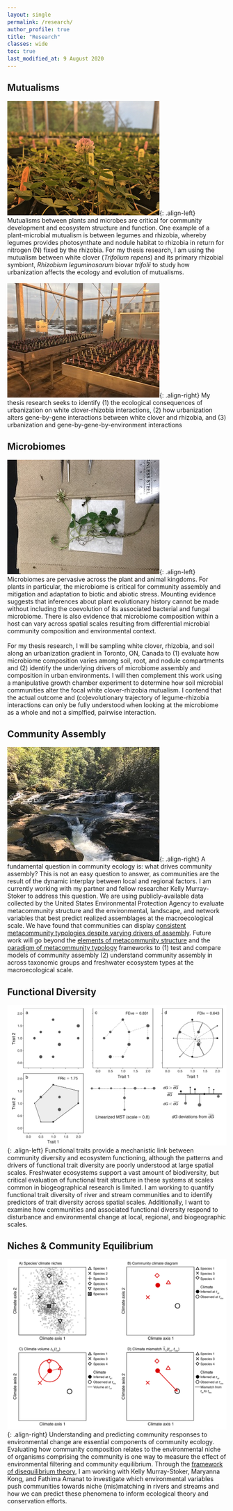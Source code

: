```yaml
---
layout: single
permalink: /research/
author_profile: true
title: "Research"
classes: wide
toc: true
last_modified_at: 9 August 2020
---
```


## Mutualisms

![](../assets/images/clover.5.2.jpg){: .align-left} Mutualisms between plants and microbes are critical for community development and ecosystem structure and function. One example of a plant-microbial mutualism is between legumes and rhizobia, whereby legumes provides photosynthate and nodule habitat to rhizobia in return for nitrogen (N) fixed by the rhizobia. For my thesis research, I am using the mutualism between white clover (_Trifolium repens_) and its primary rhizobial symbiont, _Rhizobium leguminosarum_ biovar _trifolii_ to study how urbanization affects the ecology and evolution of mutualisms. 
<br>
<br>
![](../assets/images/greenhouse.1.2.jpg){: .align-right} My thesis research seeks to identify (1) the ecological consequences of urbanization on white clover-rhizobia interactions, (2) how urbanization alters gene-by-gene interactions between white clover and rhizobia, and (3) urbanization and gene-by-gene-by-environment interactions


## Microbiomes
![](../assets/images/clover.4.2.jpg){: .align-left} Microbiomes are pervasive across the plant and animal kingdoms. For plants in particular, the microbiome is critical for community assembly and mitigation and adaptation to biotic and abiotic stress. Mounting evidence suggests that inferences about plant evolutionary history cannot be made without including the coevolution of its associated bacterial and fungal microbiome. There is also evidence that microbiome composition within a host can vary across spatial scales resulting from differential microbial community composition and environmental context.
<br>
<br>
For my thesis research, I will be sampling white clover, rhizobia, and soil along an urbanization gradient in Toronto, ON, Canada to (1) evaluate how microbiome composition varies among soil, root, and nodule compartments and (2) identify the underlying drivers of microbiome assembly and composition in urban environments. I will then complement this work using a manipulative growth chamber experiment to determine how soil microbial communities alter the focal white clover-rhizobia mutualism. I contend that the actual outcome and (co)evolutionary trajectory of legume-rhizobia interactions can only be fully understood when looking at the microbiome as a whole and not a simplfied, pairwise interaction.


## Community Assembly

![](../assets/images/stream.3.2.jpg){: .align-right} A fundamental question in community ecology is: what drives community assembly? This is not an easy question to answer, as communities are the result of the dynamic interplay between local and regional factors. I am currently working with my partner and fellow researcher Kelly Murray-Stoker to address this question. We are using publicly-available data collected by the United States Environmental Protection Agency to evaluate metacommunity structure and the environmental, landscape, and network variables that best predict realized assemblages at the macroecological scale. We have found that communities can display [consistent metacommunity typologies despite varying drivers of assembly](https://besjournals.onlinelibrary.wiley.com/doi/full/10.1111/1365-2656.13220). Future work will go beyond the [elements of metacommunity structure](https://onlinelibrary.wiley.com/doi/full/10.1034/j.1600-0706.2002.970210.x) and the [paradigm of metacommunity typology](https://onlinelibrary.wiley.com/doi/full/10.1111/j.1461-0248.2004.00608.x) frameworks to (1) test and compare models of community assembly (2) understand community assembly in across taxonomic groups and freshwater ecosystem types at the macroecological scale.


## Functional Diversity

![](../assets/images/FD.metrics.jpg){: .align-left} Functional traits provide a mechanistic link between community diversity and ecosystem functioning, although the patterns and drivers of functional trait diversity are poorly understood at large spatial scales. Freshwater ecosystems support a vast amount of biodiversity, but critical evaluation of functional trait structure in these systems at scales common in biogeographical research is limited. I am working to quantify functional trait diversity of river and stream communities and to identify predictors of trait diversity across spatial scales. Additionally, I want to examine how communities and associated functional diversity respond to disturbance and environmental change at local, regional, and biogeographic scales.

 
## Niches & Community Equilibrium

![](../assets/images/DisEQ.conceptual.figure.png){: .align-right} Understanding and predicting community responses to environmental change are essential components of community ecology. Evaluating how community composition relates to the environmental niche of organisms comprising the community is one way to measure the effect of environmental filtering and community equilibrium. Through the [framework of disequilibrium theory](https://esajournals.onlinelibrary.wiley.com/doi/full/10.1890/14-0589.1), I am working with Kelly Murray-Stoker, Maryanna Kong, and Fathima Amanat to investigate which environmental variables push communities towards niche (mis)matching in rivers and streams and how we can predict these phenomena to inform ecological theory and conservation efforts.
